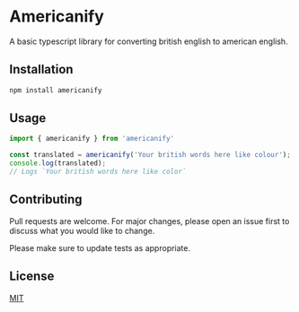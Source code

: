 # Americanify

A basic typescript library for converting british english to american english.

## Installation

```bash
npm install americanify
```

## Usage

```typescript
import { americanify } from 'americanify'

const translated = americanify('Your british words here like colour');
console.log(translated);
// Logs `Your british words here like color`
```

## Contributing
Pull requests are welcome. For major changes, please open an issue first to discuss what you would like to change.

Please make sure to update tests as appropriate.

## License
[MIT](https://choosealicense.com/licenses/mit/)
